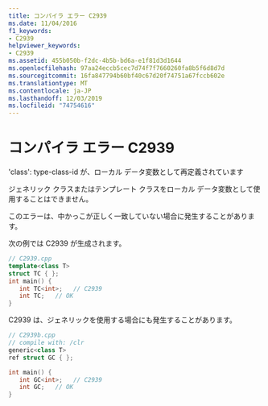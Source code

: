 ```yaml
---
title: コンパイラ エラー C2939
ms.date: 11/04/2016
f1_keywords:
- C2939
helpviewer_keywords:
- C2939
ms.assetid: 455b050b-f2dc-4b5b-bd6a-e1f81d3d1644
ms.openlocfilehash: 97aa24eccb5cec7d74f7f7660260fa8b5f6d8d7d
ms.sourcegitcommit: 16fa847794b60bf40c67d20f74751a67fccb602e
ms.translationtype: MT
ms.contentlocale: ja-JP
ms.lasthandoff: 12/03/2019
ms.locfileid: "74754616"
---
```

# <a name="compiler-error-c2939"></a>コンパイラ エラー C2939

'class': type-class-id が、ローカル データ変数として再定義されています

ジェネリック クラスまたはテンプレート クラスをローカル データ変数として使用することはできません。

このエラーは、中かっこが正しく一致していない場合に発生することがあります。

次の例では C2939 が生成されます。

```cpp
// C2939.cpp
template<class T>
struct TC { };
int main() {
   int TC<int>;   // C2939
   int TC;   // OK
}
```

C2939 は、ジェネリックを使用する場合にも発生することがあります。

```cpp
// C2939b.cpp
// compile with: /clr
generic<class T>
ref struct GC { };

int main() {
   int GC<int>;   // C2939
   int GC;   // OK
}
```
